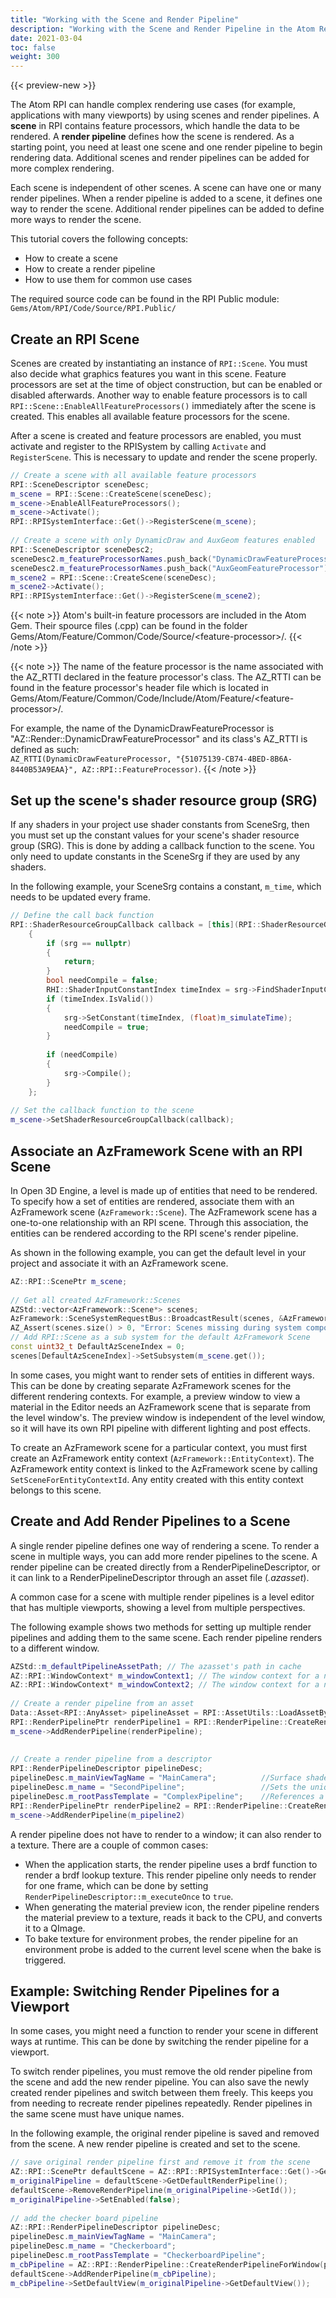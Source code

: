 ```yaml
---
title: "Working with the Scene and Render Pipeline"
description: "Working with the Scene and Render Pipeline in the Atom Renderer"
date: 2021-03-04
toc: false
weight: 300
---
```


{{< preview-new >}}

The Atom RPI can handle complex rendering use cases (for example, applications with many viewports) by using scenes and render pipelines. A **scene** in RPI contains feature processors, which handle the data to be rendered. A **render pipeline** defines how the scene is rendered. As a starting point, you need at least one scene and one render pipeline to begin rendering data. Additional scenes and render pipelines can be added for more complex rendering. 

Each scene is independent of other scenes. A scene can have one or many render pipelines. When a render pipeline is added to a scene, it defines one way to render the scene. Additional render pipelines can be added to define more ways to render the scene. 

This tutorial covers the following concepts:
- How to create a scene
- How to create a render pipeline
- How to use them for common use cases

The required source code can be found in the RPI Public module: `Gems/Atom/RPI/Code/Source/RPI.Public/`

## Create an RPI Scene
Scenes are created by instantiating an instance of `RPI::Scene`. You must also decide what graphics features you want in this scene. Feature processors are set at the time of object construction, but can be enabled or disabled afterwards. Another way to enable feature processors is to call `RPI::Scene::EnableAllFeatureProcessors()` immediately after the scene is created. This enables all available feature processors for the scene. 

<!-- @VickyAtAZ Are any features enabled by default? Or must we always specify whether we want to enable a feature? -->

After a scene is created and feature processors are enabled, you must activate and register to the RPISystem by calling `Activate` and `RegisterScene`. This is necessary to update and render the scene properly. 

<!-- (Feature processors are made available after being registered.) 
[NOTE FOR DEVS: How are feature processors registered?] -->
```cpp
// Create a scene with all available feature processors
RPI::SceneDescriptor sceneDesc;
m_scene = RPI::Scene::CreateScene(sceneDesc);
m_scene->EnableAllFeatureProcessors();
m_scene->Activate();
RPI::RPISystemInterface::Get()->RegisterScene(m_scene);
         
// Create a scene with only DynamicDraw and AuxGeom features enabled
RPI::SceneDescriptor sceneDesc2;
sceneDesc2.m_featureProcessorNames.push_back("DynamicDrawFeatureProcessor");
sceneDesc2.m_featureProcessorNames.push_back("AuxGeomFeatureProcessor");
m_scene2 = RPI::Scene::CreateScene(sceneDesc);
m_scene2->Activate();
RPI::RPISystemInterface::Get()->RegisterScene(m_scene2);
```

{{< note >}}
 Atom's built-in feature processors are included in the Atom Gem. Their spource files (.cpp) can be found in the folder Gems/Atom/Feature/Common/Code/Source/\<feature-processor>/.
{{< /note >}}

{{< note >}}
 The name of the feature processor is the name associated with the AZ_RTTI declared in the feature processor's class. The AZ_RTTI can be found in the feature processor's header file which is located in Gems/Atom/Feature/Common/Code/Include/Atom/Feature/\<feature-processor>/.

For example, the name of the DynamicDrawFeatureProcessor is "AZ::Render::DynamicDrawFeatureProcessor" and its class's AZ_RTTI is defined as such:  
`AZ_RTTI(DynamicDrawFeatureProcessor, "{51075139-CB74-4BED-8B6A-8440B53A9EAA}", AZ::RPI::FeatureProcessor)`.
{{< /note >}} 

## Set up the scene's shader resource group (SRG)
If any shaders in your project use shader constants from SceneSrg, then you must set up the constant values for your scene's shader resource group (SRG). This is done by adding a callback function to the scene. You only need to update constants in the SceneSrg if they are used by any shaders. 

In the following example, your SceneSrg contains a constant, `m_time`, which needs to be updated every frame. 

```cpp
// Define the call back function 
RPI::ShaderResourceGroupCallback callback = [this](RPI::ShaderResourceGroup* srg)
    {
        if (srg == nullptr)
        {
            return;
        }
        bool needCompile = false;
        RHI::ShaderInputConstantIndex timeIndex = srg->FindShaderInputConstantIndex(Name{ "m_time" });
        if (timeIndex.IsValid())
        {
            srg->SetConstant(timeIndex, (float)m_simulateTime);
            needCompile = true;
        }
 
        if (needCompile)
        {
            srg->Compile();
        }
    };
 
// Set the callback function to the scene
m_scene->SetShaderResourceGroupCallback(callback);
```

<!-- For more information on SceneSRGs, see  -->

## Associate an AzFramework Scene with an RPI Scene 
In Open 3D Engine, a level is made up of entities that need to be rendered. To specify how a set of entities are rendered, associate them with an AzFramework scene (`AzFramework::Scene`). The AzFramework scene has a one-to-one relationship with an RPI scene. Through this association, the entities can be rendered according to the RPI scene's render pipeline. 

As shown in the following example, you can get the default level in your project and associate it with an AzFramework scene. 
```cpp
AZ::RPI::ScenePtr m_scene;
 
// Get all created AzFramework::Scenes
AZStd::vector<AzFramework::Scene*> scenes;
AzFramework::SceneSystemRequestBus::BroadcastResult(scenes, &AzFramework::SceneSystemRequests::GetAllScenes);
AZ_Assert(scenes.size() > 0, "Error: Scenes missing during system component initialization"); // This should never happen unless scene creation has changed.
// Add RPI::Scene as a sub system for the default AzFramework Scene
const uint32_t DefaultAzSceneIndex = 0;
scenes[DefaultAzSceneIndex]->SetSubsystem(m_scene.get());
```

In some cases, you might want to render sets of entities in different ways. This can be done by creating separate AzFramework scenes for the different rendering contexts. For example, a preview window to view a material in the Editor needs an AzFramework scene that is separate from the level window's. The preview window is independent of the level window, so it will have its own RPI pipeline with different lighting and post effects. 

To create an AzFramework scene for a particular context, you must first create an AzFramework entity context (`AzFramework::EntityContext`). The AzFramework entity context is linked to the AzFramework scene by calling `SetSceneForEntityContextId`. Any entity created with this entity context belongs to this scene. 

## Create and Add Render Pipelines to a Scene
A single render pipeline defines one way of rendering a scene. To render a scene in multiple ways, you can add more render pipelines to the scene. A render pipeline can be created directly from a RenderPipelineDescriptor, or it can link to a RenderPipelineDescriptor through an asset file (*.azasset*).

A common case for a scene with multiple render pipelines is a level editor that has multiple viewports, showing a level from multiple perspectives. 

The following example shows two methods for setting up multiple render pipelines and adding them to the same scene. Each render pipeline renders to a different window. 

```cpp
AZStd::m_defaultPipelineAssetPath; // The azasset's path in cache
AZ::RPI::WindowContext* m_windowContext1; // The window context for a native window 1
AZ::RPI::WindowContext* m_windowContext2; // The window context for a native window 2
 
// Create a render pipeline from an asset
Data::Asset<RPI::AnyAsset> pipelineAsset = RPI::AssetUtils::LoadAssetByProductPath<RPI::AnyAsset>(m_defaultPipelineAssetPath.c_str(), RPI::AssetUtils::TraceLevel::Error);
RPI::RenderPipelinePtr renderPipeline1 = RPI::RenderPipeline::CreateRenderPipelineForWindow(pipelineAsset, *m_windowContext1);
m_scene->AddRenderPipeline(renderPipeline);
 
 
// Create a render pipeline from a descriptor
RPI::RenderPipelineDescriptor pipelineDesc;
pipelineDesc.m_mainViewTagName = "MainCamera";          //Surface shaders render to the "MainCamera" tag
pipelineDesc.m_name = "SecondPipeline";                 //Sets the unique name for this pipeline
pipelineDesc.m_rootPassTemplate = "ComplexPipeline";    //References a template in %Project%\Passes\PassTemplates.azasset
RPI::RenderPipelinePtr renderPipeline2 = RPI::RenderPipeline::CreateRenderPipelineForWindow(pipelineDesc, *m_windowContext2);
m_scene->AddRenderPipeline(m_pipeline2)
```

A render pipeline does not have to render to a window; it can also render to a texture. There are a couple of common cases:
- When the application starts, the render pipeline uses a brdf function to render a brdf lookup texture. This render pipeline only needs to render for one frame, which can be done by setting `RenderPipelineDescriptor::m_executeOnce` to `true`.
- When generating the material preview icon, the render pipeline renders the material preview to a texture, reads it back to the CPU, and converts it to a QImage. 
- To bake texture for environment probes, the render pipeline for an environment probe is added to the current level scene when the bake is triggered.

## Example: Switching Render Pipelines for a Viewport
In some cases, you might need a function to render your scene in different ways at runtime. This can be done by switching the render pipeline for a viewport. 

To switch render pipelines, you must remove the old render pipeline from the scene and add the new render pipeline. You can also save the newly created render pipelines and switch between them freely. This keeps you from needing to recreate render pipelines repeatedly. Render pipelines in the same scene must have unique names. 

In the following example, the original render pipeline is saved and removed from the scene. A new render pipeline is created and set to the scene. 

```cpp
// save original render pipeline first and remove it from the scene
AZ::RPI::ScenePtr defaultScene = AZ::RPI::RPISystemInterface::Get()->GetDefaultScene();
m_originalPipeline = defaultScene->GetDefaultRenderPipeline();
defaultScene->RemoveRenderPipeline(m_originalPipeline->GetId());
m_originalPipeline->SetEnabled(false);
 
// add the checker board pipeline
AZ::RPI::RenderPipelineDescriptor pipelineDesc;
pipelineDesc.m_mainViewTagName = "MainCamera";
pipelineDesc.m_name = "Checkerboard";
pipelineDesc.m_rootPassTemplate = "CheckerboardPipeline";
m_cbPipeline = AZ::RPI::RenderPipeline::CreateRenderPipelineForWindow(pipelineDesc, *m_windowContext);
defaultScene->AddRenderPipeline(m_cbPipeline);
m_cbPipeline->SetDefaultView(m_originalPipeline->GetDefaultView());
```
